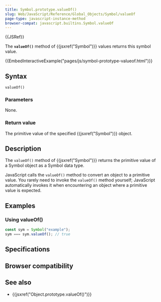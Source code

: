 ```yaml
---
title: Symbol.prototype.valueOf()
slug: Web/JavaScript/Reference/Global_Objects/Symbol/valueOf
page-type: javascript-instance-method
browser-compat: javascript.builtins.Symbol.valueOf
---
```


{{JSRef}}

The **`valueOf()`** method of {{jsxref("Symbol")}} values returns this symbol value.

{{EmbedInteractiveExample("pages/js/symbol-prototype-valueof.html")}}

## Syntax

```js-nolint
valueOf()
```

### Parameters

None.

### Return value

The primitive value of the specified {{jsxref("Symbol")}} object.

## Description

The `valueOf()` method of {{jsxref("Symbol")}} returns the primitive value of a Symbol object as a Symbol data type.

JavaScript calls the `valueOf()` method to convert an object to a primitive value. You rarely need to invoke the `valueOf()` method yourself; JavaScript automatically invokes it when encountering an object where a primitive value is expected.

## Examples

### Using valueOf()

```js
const sym = Symbol("example");
sym === sym.valueOf(); // true
```

## Specifications



## Browser compatibility



## See also

- {{jsxref("Object.prototype.valueOf()")}}
